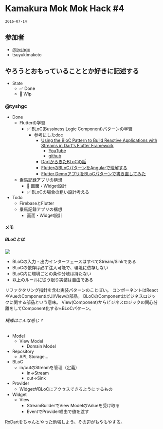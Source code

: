 # Kamakura Mok Mok Hack #4

`2016-07-14`

## 参加者

- [@tyshgc](http://twitter.com/tyshgc)
- tsuyukimakoto

## やろうとおもっていることとか好きに記述する

- State
  - ✅ Done
  - 🚧 Wip

### @tyshgc

- Done
  - Flutterの学習
    - ✅ BLoC(Bussiness Logic Component)パターンの学習
      - 参考にしたdoc
        - [Using the BloC Pattern to Build Reactive Applications with Streams in Dart's Flutter Framework](https://steemit.com/utopian-io/@tensor/using-the-bloc-pattern-to-build-reactive-applications-with-streams-in-dart-s-flutter-framework)
          - [YouTube](https://www.youtube.com/watch?v=ALcbTxz3bUw)
          - [github](https://github.com/tensor-programming/flutter_bloc_tutorial)
        - [DartからきたBLoCの話](https://slides.com/adwd/bloc-from-dart#/5)
        - [FlutterのBLoCパターンをAngularで理解する](https://lacolaco.hatenablog.com/entry/2018/05/22/194805)
        - [Flutter DemoアプリをBLoCパターンで書き直してみた](https://qiita.com/k-nasa/items/f3ec0140feb9e57fcb6a)
  - 乗馬記録アプリの構想
    - 🚧 画面・Widget設計
    - ✅ BLoCの場合の粗い設計考える
- Todo
  - FirebaseとFlutter
  - 乗馬記録アプリの構想
    - 画面・Widget設計

#### メモ
##### BLoCとは

![](https://camo.qiitausercontent.com/96d9abce97c7b323c7480db5f4cf9cdd3376b948/68747470733a2f2f71696974612d696d6167652d73746f72652e73332e616d617a6f6e6177732e636f6d2f302f3132333132322f64643864626639622d313363642d383430622d643431632d3764366639313865353962612e706e67)

- BLoCの入力・出力インターフェースはすべてStream/Sinkである
- BLoCの依存は必ず注入可能で、環境に依存しない
- BLoC内に環境ごとの条件分岐は持たない
- 以上のルールに従う限り実装は自由である

リファクタリング指針を含む実装パターンのことぽい。
コンポーネントはReactやVueのComponentはUI/Viewの部品。
BLoCのComponentはビジネスロジックに関する部品という意味。
View(Component<Widget>)からビジネスロジックの関心分離をしてComponent化する≒BLoCパターン。

###### 構成はこんな感じ？

- Model
  - View Model
    - Domain Model
- Repository
  - API, Storage...
- BLoC
  - in/outのStreamを管理（定義）
    - in->Stream
    - out->Sink
- Provider
  - WidgetがBLoCにアクセスできるようにするもの
- Widget
  - View
    - StreamBuilderでView ModelのValueを受け取る
    - EventでProvider経由で値を渡す

RxDartをちゃんとやった勉強しよう。その辺がもやもやする。
